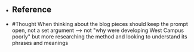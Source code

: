 - Reference
    - 
- #Thought When thinking about the blog pieces should keep the prompt open, not a set argument --> not "why were developing West Campus poorly" but more researching the method and looking to understand its phrases and meanings

